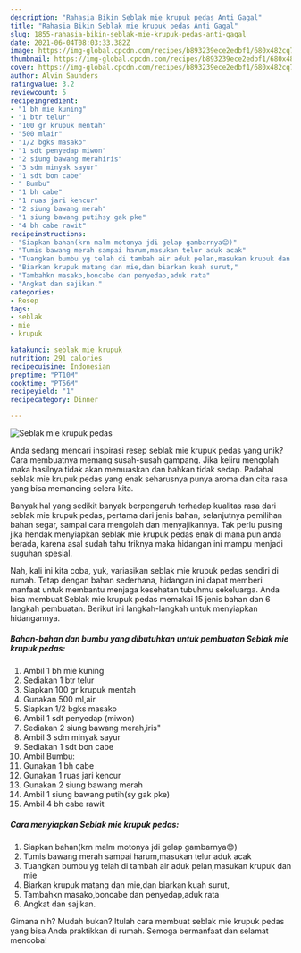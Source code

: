 ```yaml
---
description: "Rahasia Bikin Seblak mie krupuk pedas Anti Gagal"
title: "Rahasia Bikin Seblak mie krupuk pedas Anti Gagal"
slug: 1855-rahasia-bikin-seblak-mie-krupuk-pedas-anti-gagal
date: 2021-06-04T08:03:33.382Z
image: https://img-global.cpcdn.com/recipes/b893239ece2edbf1/680x482cq70/seblak-mie-krupuk-pedas-foto-resep-utama.jpg
thumbnail: https://img-global.cpcdn.com/recipes/b893239ece2edbf1/680x482cq70/seblak-mie-krupuk-pedas-foto-resep-utama.jpg
cover: https://img-global.cpcdn.com/recipes/b893239ece2edbf1/680x482cq70/seblak-mie-krupuk-pedas-foto-resep-utama.jpg
author: Alvin Saunders
ratingvalue: 3.2
reviewcount: 5
recipeingredient:
- "1 bh mie kuning"
- "1 btr telur"
- "100 gr krupuk mentah"
- "500 mlair"
- "1/2 bgks masako"
- "1 sdt penyedap miwon"
- "2 siung bawang merahiris"
- "3 sdm minyak sayur"
- "1 sdt bon cabe"
- " Bumbu"
- "1 bh cabe"
- "1 ruas jari kencur"
- "2 siung bawang merah"
- "1 siung bawang putihsy gak pke"
- "4 bh cabe rawit"
recipeinstructions:
- "Siapkan bahan(krn malm motonya jdi gelap gambarnya😊)"
- "Tumis bawang merah sampai harum,masukan telur aduk acak"
- "Tuangkan bumbu yg telah di tambah air aduk pelan,masukan krupuk dan mie"
- "Biarkan krupuk matang dan mie,dan biarkan kuah surut,"
- "Tambahkn masako,boncabe dan penyedap,aduk rata"
- "Angkat dan sajikan."
categories:
- Resep
tags:
- seblak
- mie
- krupuk

katakunci: seblak mie krupuk 
nutrition: 291 calories
recipecuisine: Indonesian
preptime: "PT10M"
cooktime: "PT56M"
recipeyield: "1"
recipecategory: Dinner

---
```



![Seblak mie krupuk pedas](https://img-global.cpcdn.com/recipes/b893239ece2edbf1/680x482cq70/seblak-mie-krupuk-pedas-foto-resep-utama.jpg)

Anda sedang mencari inspirasi resep seblak mie krupuk pedas yang unik? Cara membuatnya memang susah-susah gampang. Jika keliru mengolah maka hasilnya tidak akan memuaskan dan bahkan tidak sedap. Padahal seblak mie krupuk pedas yang enak seharusnya punya aroma dan cita rasa yang bisa memancing selera kita.

Banyak hal yang sedikit banyak berpengaruh terhadap kualitas rasa dari seblak mie krupuk pedas, pertama dari jenis bahan, selanjutnya pemilihan bahan segar, sampai cara mengolah dan menyajikannya. Tak perlu pusing jika hendak menyiapkan seblak mie krupuk pedas enak di mana pun anda berada, karena asal sudah tahu triknya maka hidangan ini mampu menjadi suguhan spesial.




Nah, kali ini kita coba, yuk, variasikan seblak mie krupuk pedas sendiri di rumah. Tetap dengan bahan sederhana, hidangan ini dapat memberi manfaat untuk membantu menjaga kesehatan tubuhmu sekeluarga. Anda bisa membuat Seblak mie krupuk pedas memakai 15 jenis bahan dan 6 langkah pembuatan. Berikut ini langkah-langkah untuk menyiapkan hidangannya.

<!--inarticleads1-->

##### Bahan-bahan dan bumbu yang dibutuhkan untuk pembuatan Seblak mie krupuk pedas:

1. Ambil 1 bh mie kuning
1. Sediakan 1 btr telur
1. Siapkan 100 gr krupuk mentah
1. Gunakan 500 ml,air
1. Siapkan 1/2 bgks masako
1. Ambil 1 sdt penyedap (miwon)
1. Sediakan 2 siung bawang merah,iris&#34;
1. Ambil 3 sdm minyak sayur
1. Sediakan 1 sdt bon cabe
1. Ambil  Bumbu:
1. Gunakan 1 bh cabe
1. Gunakan 1 ruas jari kencur
1. Gunakan 2 siung bawang merah
1. Ambil 1 siung bawang putih(sy gak pke)
1. Ambil 4 bh cabe rawit




<!--inarticleads2-->

##### Cara menyiapkan Seblak mie krupuk pedas:

1. Siapkan bahan(krn malm motonya jdi gelap gambarnya😊)
1. Tumis bawang merah sampai harum,masukan telur aduk acak
1. Tuangkan bumbu yg telah di tambah air aduk pelan,masukan krupuk dan mie
1. Biarkan krupuk matang dan mie,dan biarkan kuah surut,
1. Tambahkn masako,boncabe dan penyedap,aduk rata
1. Angkat dan sajikan.




Gimana nih? Mudah bukan? Itulah cara membuat seblak mie krupuk pedas yang bisa Anda praktikkan di rumah. Semoga bermanfaat dan selamat mencoba!
